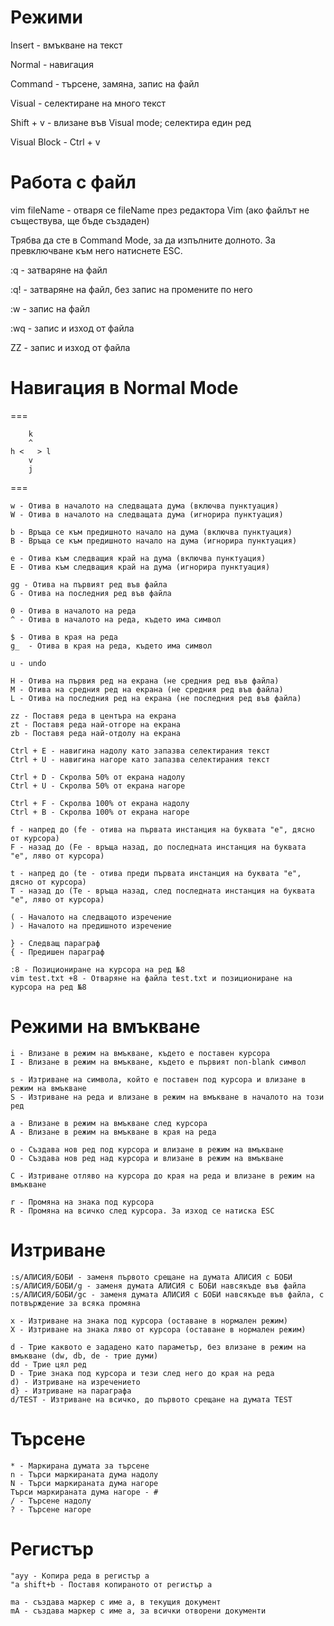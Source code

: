 # Режими

Insert - вмъкване на текст

Normal - навигация

Command - търсене, замяна, запис на файл

Visual - селектиране на много текст

Shift + v - влизане във Visual mode; селектира един ред

Visual Block - Ctrl + v

# Работа с файл
vim fileName - отваря се fileName през редактора Vim (ако файлът не съществува, ще бъде създаден)

Трябва да сте в Command Mode, за да изпълните долното. За превключване към него натиснете ESC.

:q - затваряне на файл

:q! - затваряне на файл, без запис на промените по него

:w - запис на файл

:wq - запис и изход от файла

ZZ - запис и изход от файла


# Навигация в Normal Mode

===

	    k
	    ^
	h <   > l
	    v
	    j
===
     
```
w - Отива в началото на следващата дума (включва пунктуация)
W - Отива в началото на следващата дума (игнорира пунктуация)

b - Връща се към предишното начало на дума (включва пунктуация)
B - Връща се към предишното начало на дума (игнорира пунктуация)

e - Отива към следващия край на дума (включва пунктуация)
E - Отива към следващия край на дума (игнорира пунктуация)

gg - Отива на първият ред във файла
G - Отива на последния ред във файла

0 - Отива в началото на реда
^ - Отива в началото на реда, където има символ

$ - Отива в края на реда
g_  - Отива в края на реда, където има символ

u - undo

H - Отива на първия ред на екрана (не средния ред във файла)
M - Отива на средния ред на екрана (не средния ред във файла)
L - Отива на последния ред на екрана (не последния ред във файла)

zz - Поставя реда в центъра на екрана
zt - Поставя реда най-отгоре на екрана
zb - Поставя реда най-отдолу на екрана

Ctrl + E - навигина надолу като запазва селектирания текст
Ctrl + U - навигина нагоре като запазва селектирания текст

Ctrl + D - Скролва 50% от екрана надолу
Ctrl + U - Скролва 50% от екрана нагоре

Ctrl + F - Скролва 100% от екрана надолу
Ctrl + B - Скролва 100% от екрана нагоре

f - напред до (fe - отива на първата инстанция на буквата "e", дясно от курсора)
F - назад до (Fe - връща назад, до последната инстанция на буквата "e", ляво от курсора)

t - напред до (te - отива преди първата инстанция на буквата "e", дясно от курсора)
T - назад до (Te - връща назад, след последната инстанция на буквата "e", ляво от курсора)

( - Началото на следващото изречение
) - Началото на предишното изречение

} - Следващ параграф
{ - Предишен параграф

:8 - Позициониране на курсора на ред №8
vim test.txt +8 - Отваряне на файла test.txt и позициониране на курсора на ред №8
```


# Режими на вмъкване

```
i - Влизане в режим на вмъкване, където е поставен курсора
I - Влизане в режим на вмъкване, където е първият non-blank символ

s - Изтриване на символа, който е поставен под курсора и влизане в режим на вмъкване
S - Изтриване на реда и влизане в режим на вмъкване в началото на този ред

a - Влизане в режим на вмъкване след курсора
A - Влизане в режим на вмъкване в края на реда

o - Създава нов ред под курсора и влизане в режим на вмъкване
O - Създава нов ред над курсора и влизане в режим на вмъкване

C - Изтриване отляво на курсора до края на реда и влизане в режим на вмъкване

r - Промяна на знака под курсора
R - Промяна на всичко след курсора. За изход се натиска ESC
```
# Изтриване

```
:s/АЛИСИЯ/БОБИ - заменя първото срещане на думата АЛИСИЯ с БОБИ
:s/АЛИСИЯ/БОБИ/g - заменя думата АЛИСИЯ с БОБИ навсякъде във файла
:s/АЛИСИЯ/БОБИ/gc - заменя думата АЛИСИЯ с БОБИ навсякъде във файла, с потвърждение за всяка промяна

x - Изтриване на знака под курсора (оставане в нормален режим)
X - Изтриване на знака ляво от курсора (оставане в нормален режим)

d - Трие каквото е зададено като параметър, без влизане в режим на вмъкване (dw, db, de - трие думи)
dd - Трие цял ред
D - Трие знака под курсора и тези след него до края на реда
d) - Изтриване на изречението
d} - Изтриване на параграфа
d/TEST - Изтриване на всичко, до първото срещане на думата TEST
```

# Търсене

```
* - Маркирана думата за търсене
n - Търси маркираната дума надолу
N - Търси маркираната дума нагоре
Търси маркираната дума нагоре - #
/ - Търсене надолу
? - Търсене нагоре
```

# Регистър

```
"ayy - Копира реда в регистър а
"a shift+b - Поставя копираното от регистър a

ma - създава маркер с име а, в текущия документ
mА - създава маркер с име а, за всички отворени документи
```